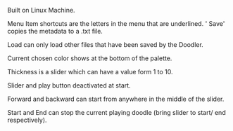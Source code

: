 Built on Linux Machine.

Menu Item shortcuts are the letters in the menu that are underlined.
'
Save' copies the metadata to a .txt file.

Load can only load other files that have been saved by the Doodler.

Current chosen color shows at the bottom of the palette.

Thickness is a slider which can have a value form 1 to 10.

Slider and play button deactivated at start.

Forward and backward can start from anywhere in the middle of the slider.

Start and End can stop the current playing doodle (bring slider to start/ end respectively).